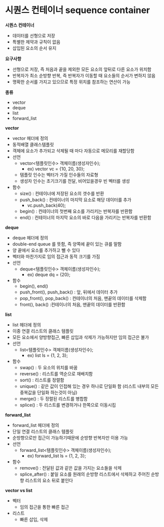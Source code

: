 # 시퀀스 컨테이너 sequence container

**시퀀스 컨테이너**

- 데이터를 선형으로 저장
- 특별한 제약과 규칙이 없음
- 삽입된 요소의 순서 유지

**요구사항**

- 선형으로 저장, 즉 처음과 끝을 제외한 모든 요소의 앞뒤로 다른 요소가 위치함
- 반복자가 최소 순방향 반복, 즉 반복자가 이동할 때 요소들의 순서가 변하지 않음
- 명확한 순서를 가지고 있으므로 특정 위치를 참조하는 연산이 가능

**종류**

- vector
- deque
- list
- forward_list

**vector**

- vector 헤더에 정의
- 동적배열 클래스템플릿
- 객체에 요소가 추가되고 삭제될 때 마다 자동으로 메모리를 재할당함
- 선언
    - vector<템플릿인수> 객체이름(생성자인수);
        - ex) vector<int> vc = {10, 20, 30};
    - 템플릿 인수는 벡터가 가질 인수들의 자료형
    - 생성자 인수는 초기크기를 전달, 비어있을경우 빈 벡터를 생성
- 함수
    - size() : 컨테이너에 저장된 요소의 갯수를 반환
    - push_back() : 컨테이너의 마지막 요소로 해당 데이터를 추가
        - vc.push_back(40);
    - begin() : 컨테이너의 첫번째 요소를 가리키는 반복자를 반환함
    - end() : 컨테이너의 마지막 요소의 바로 다음을 가리키는 반복자를 반환함

**deque**

- deque 헤더에 정의
- double-end queue 를 뜻함, 즉 양쪽에 끝이 있는 큐를 말함
- 양 끝에서 요소를 추가하고 뺄 수 있다
- 벡터와 마찬가지로 임의 접근과 동적 크기를 가짐
- 선언
    - deque<템플릿인수> 객체이름(생성자인수);
        - ex) deque<int> dq = {20};
- 함수
    - begin(), end()
    - push_front(), push_back() : 앞, 뒤에서 데이터 추가
    - pop_front(), pop_back() : 컨테이너의 처음, 맨끝의 데이터를 삭제함
    - front(), back() :컨테이너의 처음, 맨끝의 데이터를 반환함

**list**

- list 헤더에 정의
- 이중 연결 리스트의 클래스 템플릿
- 모든 요소에서 양방향접근, 빠른 삽입과 삭제가 가능하지만 임의 접근은 불가
- 선언
    - list<템플릿인수> 객체이름(생성자인수);
        - ex) list<int> ls = {1, 2, 3};
- 함수
    - swap() : 두 요소의 위치를 바꿈
    - reverse() : 리스트를 역순으로 재배치함
    - sort() : 리스트를 정렬함
    - unique() : 같은 값이 인접해 있는 경우 하나로 단일화 함 (리스트 내부의 모든 중복값을 단일화 하는것이 아님)
    - merge() : 두 정렬된 리스트를 병합함
    - splice() : 두 리스트를 변경하거나 한쪽으로 이동시킴

**forward_list**

- forward_list 헤더에 정의
- 단일 연결 리스트의 클래스 템플릿
- 순방향으로만 접근이 가능하기때문에 순방향 반복자만 이용 가능
- 선언
    - forward_list<템플릿인수> 객체이름(생성자인수);
        - ex) forward_list<int> ls = {1, 2, 3};
- 함수
    - remove() : 전달된 값과 같은 값을 가지는 요소들을 삭제
    - splice_after() : 붙일 요소를 원래의 순방향 리스트에서 삭제하고 주어진 순방향 리스트의 요소 뒤로 붙인다

**vector vs list**

- 벡터
    - 임의 접근을 통한 빠른 접근
- 리스트
    - 빠른 삽입, 삭제